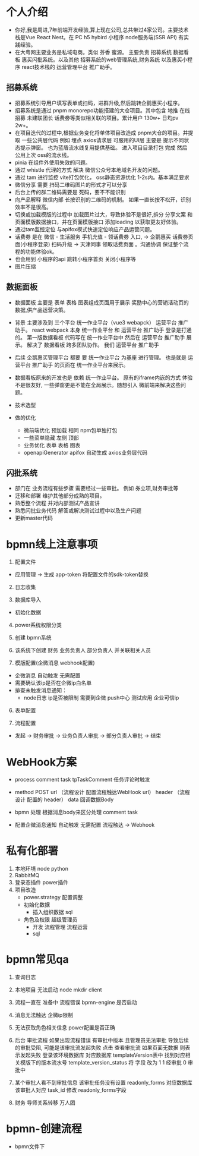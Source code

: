 # 个人介绍
* 你好,我是周进,7年前端开发经验,算上现在公司,总共带过4家公司。主要技术栈是Vue React Nest。在 PC h5  hybird  小程序 node服务端(SSR API) 有实践经验。
* 在大粤网主要业务是私域电商。类似 芬香 蜜源。 主要负责 招募系统 数据看板 惠买闪批系统。以及其他 招募系统的web管理系统,财务系统 以及惠买小程序 react技术栈的 运营管理平台 推广助手。
## 招募系统
* 招募系统引导用户填写表单或扫码，进群升级,然后跳转企鹅惠买小程序。
* 招募系统是通过 pnpm monorepo功能搭建的大仓项目。其中包含 地推 在线招募  未建联团长 话费劵等类似相关联的项目。累计用户 130w+ 日均pv 2w+。
* 在项目迭代的过程中,根据业务变化将单体项目改造成 pnpm大仓的项目。并提取 一些公共层代码 例如 埋点 axios请求层 可服用的UI层 主要是 提示不同状态提示弹窗。 也为蓝盾流水线复用提供基础。 进入项目目录打包 完成 然后 公用上次 oss的流水线。
* pinia 在组件外使用失效的问题。
* 通过 whistle 代理的方式 解决  微信公众号本地域名开发的问题。
* 通过 tam 进行监控  vite打包优化， oss静态资源优化  1-2s内。基本满足要求
* 微信分享 需要 扫码二维码图片的形式才可以分享 
* 后台上传的群二维码需要是 死码，要不不能识别
* 向产品解释 微信内部 长按识别的二维码的机制。 如果一直长按不松开，识别效率不是很高。
* 切换或加载模版的过程中 加载图片过大，导致体验不是很好,拆分 分享文案 和 页面模版数据接口，并在页面模版接口 添加loading 以获取更友好体验。
* 通过tam监控定位 与apifox模式快速定位响应产品运营问题。
* 话费劵 是在 微信 - 生活服务 手机充值  - 领话费劵  入口, -> 企鹅惠买 话费劵页面(小程序登录)  扫码升级 -> 天津同事 领取话费页面   。沟通协调 保证整个流程的功能体验ok。
* 也会用到 小程序的api 跳转小程序首页  关闭小程序等
* 图片压缩
## 数据面板
* 数据面板 主要是 表单 表格 图表组成页面用于展示 奖励中心的营销活动页的数据,供产品运营决策。
* 背景 主要涉及到 三个平台  统一作业平台（vue3 webapck）  运营平台 推广助手。 react webpack  本身 统一作业平台 和 运营平台 推广助手 登录是打通的。 第一版数据看板 代码写在 统一作业平台中 然后在 运营平台 推广助手 展示。 解决了 数据看板 跨多团队协作。 我们 运营平台 推广助手

* 后续 企鹅惠买管理平台 都要 要 统一作业平台 为基座 进行管理。 也是就是  运营平台 推广助手 的页面在 统一作业平台来展示。
* 数据看板原来的开发也是 依赖 统一作业平台。 原有的iframe内嵌的方式 体验不是很友好, 一些弹窗更是不能在全局展示。随想引入 微前端来解决这些问题。

* 技术选型 

* 做的优化
    * 微前端优化 预加载 相同 npm包单独打包
    * 一些菜单隐藏 左侧 顶部
    * 业务优化 表单 表格 图表
    * openapiGenerator apifox 自动生成 axios业务层代码

## 闪批系统 
* 部门在 业务流程有些步骤 需要经过一些审批。 例如 券立项,财务审批等
* 迁移和部署 维护其他部分成熟的项目。
* 熟悉整个流程 并对内部测试产品宣讲
* 熟悉闪批业务代码 解答或解决测试过程中以及生产问题
* 更新master代码  



# bpmn线上注意事项

1. 配置文件

- 应用管理 -> 生成 app-token 将配置文件的sdk-token替换

2. 日志收集

3. 数据库导入

- 初始化数据

4.  power系统权限分类
1.  创建 bpmn系统
1.  该系统下创建 财务 业务负责人 部分负责人 并关联相关人员

1.  模版配置(企微消息 webhook配置)

- 企微消息 自动触发 无需配置
- 需要确认该ip是否在企微ip白名单
- 排查未触发消息通知：
  - node日志 ip是否被限制 需要到企微 push中心 测试应用 企业可信ip

6. 表单配置

7. 流程配置

- 发起 -> 财务审批 -> 业务负责人审批 -> 部分负责人审批 -> 结束

# WebHook方案

- process comment task tpTaskComment 任务评论时触发

* method POST url （流程设计 配置流程触达WebHook url） header （流程设计 配置的 header） data 回调数据Body

* bpmn 处理 根据消息body来区分处理 comment task
* 配置企微消息通知 自动触发 无需配置 流程触达 -> Webhook

# 私有化部署

1. 本地环境 node python
2. RabbitMQ
3. 登录态插件 power插件
4. 项目改造
   - power.strategy 配置调整
   - 初始化数据
     - 插入组织数据 sql
   - 角色及权限 超级管理员
     - 开发 流程管理 流程运营
     - sql

# bpmn常见qa

1. 查询日志
2. 本地项目 无法启动 node mkdir client
3. 流程一直在 准备中 流程错误 bpmn-engine 是否启动
4. 消息无法触达 企微ip限制
5. 无法获取角色相关信息 power配置是否正确
6. 后台 审批流程 如果出现流程错误 有审批中版本 且管理员无法审批 导致后续的审批受阻, 可能是该审批流发起失败 点击 查看审批流 如果页面无数据 则表示发起失败 登录该环境数据库 对应数据库 templateVersion表中 找到对应相关模版下的版本流水号 template_version_status 将 字段 改为 1 1 经审批 0 审批中
7. 某个审批人看不到审批信息 该审批任务没有设置 readonly_forms 对应数据库 该审批人对应 task_id 修改 readonly_forms字段

8. 财务 导师关系转移 万人团

# bpmn-创建流程

- bpmn文件下
